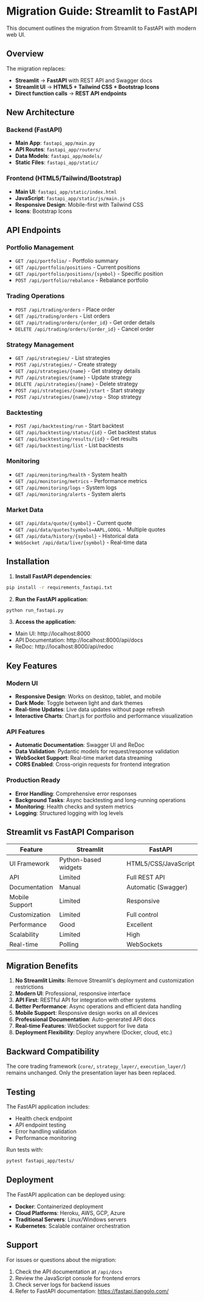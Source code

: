 # Migration Guide: Streamlit to FastAPI

This document outlines the migration from Streamlit to FastAPI with modern web UI.

## Overview

The migration replaces:
- **Streamlit** → **FastAPI** with REST API and Swagger docs
- **Streamlit UI** → **HTML5 + Tailwind CSS + Bootstrap Icons**
- **Direct function calls** → **REST API endpoints**

## New Architecture

### Backend (FastAPI)
- **Main App**: `fastapi_app/main.py`
- **API Routes**: `fastapi_app/routers/`
- **Data Models**: `fastapi_app/models/`
- **Static Files**: `fastapi_app/static/`

### Frontend (HTML5/Tailwind/Bootstrap)
- **Main UI**: `fastapi_app/static/index.html`
- **JavaScript**: `fastapi_app/static/js/main.js`
- **Responsive Design**: Mobile-first with Tailwind CSS
- **Icons**: Bootstrap Icons

## API Endpoints

### Portfolio Management
- `GET /api/portfolio/` - Portfolio summary
- `GET /api/portfolio/positions` - Current positions
- `GET /api/portfolio/positions/{symbol}` - Specific position
- `POST /api/portfolio/rebalance` - Rebalance portfolio

### Trading Operations
- `POST /api/trading/orders` - Place order
- `GET /api/trading/orders` - List orders
- `GET /api/trading/orders/{order_id}` - Get order details
- `DELETE /api/trading/orders/{order_id}` - Cancel order

### Strategy Management
- `GET /api/strategies/` - List strategies
- `POST /api/strategies/` - Create strategy
- `GET /api/strategies/{name}` - Get strategy details
- `PUT /api/strategies/{name}` - Update strategy
- `DELETE /api/strategies/{name}` - Delete strategy
- `POST /api/strategies/{name}/start` - Start strategy
- `POST /api/strategies/{name}/stop` - Stop strategy

### Backtesting
- `POST /api/backtesting/run` - Start backtest
- `GET /api/backtesting/status/{id}` - Get backtest status
- `GET /api/backtesting/results/{id}` - Get results
- `GET /api/backtesting/list` - List backtests

### Monitoring
- `GET /api/monitoring/health` - System health
- `GET /api/monitoring/metrics` - Performance metrics
- `GET /api/monitoring/logs` - System logs
- `GET /api/monitoring/alerts` - System alerts

### Market Data
- `GET /api/data/quote/{symbol}` - Current quote
- `GET /api/data/quotes?symbols=AAPL,GOOGL` - Multiple quotes
- `GET /api/data/history/{symbol}` - Historical data
- `WebSocket /api/data/live/{symbol}` - Real-time data

## Installation

1. **Install FastAPI dependencies**:
```bash
pip install -r requirements_fastapi.txt
```

2. **Run the FastAPI application**:
```bash
python run_fastapi.py
```

3. **Access the application**:
- Main UI: http://localhost:8000
- API Documentation: http://localhost:8000/api/docs
- ReDoc: http://localhost:8000/api/redoc

## Key Features

### Modern UI
- **Responsive Design**: Works on desktop, tablet, and mobile
- **Dark Mode**: Toggle between light and dark themes
- **Real-time Updates**: Live data updates without page refresh
- **Interactive Charts**: Chart.js for portfolio and performance visualization

### API Features
- **Automatic Documentation**: Swagger UI and ReDoc
- **Data Validation**: Pydantic models for request/response validation
- **WebSocket Support**: Real-time market data streaming
- **CORS Enabled**: Cross-origin requests for frontend integration

### Production Ready
- **Error Handling**: Comprehensive error responses
- **Background Tasks**: Async backtesting and long-running operations
- **Monitoring**: Health checks and system metrics
- **Logging**: Structured logging with log levels

## Streamlit vs FastAPI Comparison

| Feature | Streamlit | FastAPI |
|---------|-----------|---------|
| UI Framework | Python-based widgets | HTML5/CSS/JavaScript |
| API | Limited | Full REST API |
| Documentation | Manual | Automatic (Swagger) |
| Mobile Support | Limited | Responsive |
| Customization | Limited | Full control |
| Performance | Good | Excellent |
| Scalability | Limited | High |
| Real-time | Polling | WebSockets |

## Migration Benefits

1. **No Streamlit Limits**: Remove Streamlit's deployment and customization restrictions
2. **Modern UI**: Professional, responsive interface
3. **API First**: RESTful API for integration with other systems
4. **Better Performance**: Async operations and efficient data handling
5. **Mobile Support**: Responsive design works on all devices
6. **Professional Documentation**: Auto-generated API docs
7. **Real-time Features**: WebSocket support for live data
8. **Deployment Flexibility**: Deploy anywhere (Docker, cloud, etc.)

## Backward Compatibility

The core trading framework (`core/`, `strategy_layer/`, `execution_layer/`) remains unchanged. Only the presentation layer has been replaced.

## Testing

The FastAPI application includes:
- Health check endpoint
- API endpoint testing
- Error handling validation
- Performance monitoring

Run tests with:
```bash
pytest fastapi_app/tests/
```

## Deployment

The FastAPI application can be deployed using:
- **Docker**: Containerized deployment
- **Cloud Platforms**: Heroku, AWS, GCP, Azure
- **Traditional Servers**: Linux/Windows servers
- **Kubernetes**: Scalable container orchestration

## Support

For issues or questions about the migration:
1. Check the API documentation at `/api/docs`
2. Review the JavaScript console for frontend errors
3. Check server logs for backend issues
4. Refer to FastAPI documentation: https://fastapi.tiangolo.com/